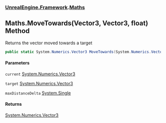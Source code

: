 ### [UnrealEngine.Framework](UnrealEngine_Framework.md 'UnrealEngine.Framework').[Maths](Maths.md 'UnrealEngine.Framework.Maths')
## Maths.MoveTowards(Vector3, Vector3, float) Method
Returns the vector moved towards a target  
```csharp
public static System.Numerics.Vector3 MoveTowards(System.Numerics.Vector3 current, System.Numerics.Vector3 target, float maxDistanceDelta);
```
#### Parameters
<a name='UnrealEngine_Framework_Maths_MoveTowards(System_Numerics_Vector3_System_Numerics_Vector3_float)_current'></a>
`current` [System.Numerics.Vector3](https://docs.microsoft.com/en-us/dotnet/api/System.Numerics.Vector3 'System.Numerics.Vector3')  
  
<a name='UnrealEngine_Framework_Maths_MoveTowards(System_Numerics_Vector3_System_Numerics_Vector3_float)_target'></a>
`target` [System.Numerics.Vector3](https://docs.microsoft.com/en-us/dotnet/api/System.Numerics.Vector3 'System.Numerics.Vector3')  
  
<a name='UnrealEngine_Framework_Maths_MoveTowards(System_Numerics_Vector3_System_Numerics_Vector3_float)_maxDistanceDelta'></a>
`maxDistanceDelta` [System.Single](https://docs.microsoft.com/en-us/dotnet/api/System.Single 'System.Single')  
  
#### Returns
[System.Numerics.Vector3](https://docs.microsoft.com/en-us/dotnet/api/System.Numerics.Vector3 'System.Numerics.Vector3')  
